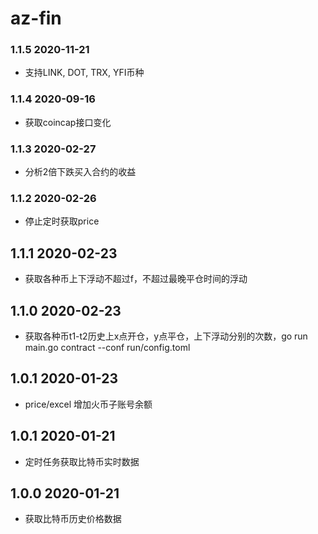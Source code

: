 # az-fin

### 1.1.5 2020-11-21
- 支持LINK, DOT, TRX, YFI币种

### 1.1.4 2020-09-16
- 获取coincap接口变化

### 1.1.3 2020-02-27
- 分析2倍下跌买入合约的收益

### 1.1.2 2020-02-26
- 停止定时获取price

## 1.1.1 2020-02-23
- 获取各种币上下浮动不超过f，不超过最晚平仓时间的浮动

## 1.1.0 2020-02-23
- 获取各种币t1-t2历史上x点开仓，y点平仓，上下浮动分别的次数，go run main.go contract --conf run/config.toml

## 1.0.1 2020-01-23
- price/excel 增加火币子账号余额

## 1.0.1 2020-01-21
- 定时任务获取比特币实时数据

## 1.0.0 2020-01-21
- 获取比特币历史价格数据